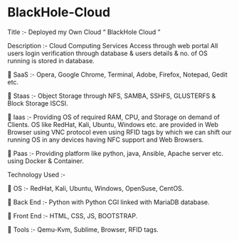 # BlackHole-Cloud 
Title :- Deployed my Own Cloud “ BlackHole Cloud ”

Description :- Cloud Computing Services Access through web portal All users login verification through database & users details & no. of OS running is stored in database.

 SaaS :- Opera, Google Chrome, Terminal, Adobe, Firefox, Notepad, Gedit etc.

 Staas :- Object Storage through NFS, SAMBA, SSHFS, GLUSTERFS & Block Storage ISCSI.

 Iaas :- Providing OS of required RAM, CPU, and Storage on demand of Clients. OS like RedHat, Kali, Ubuntu, Windows etc. are provided in Web Browser using VNC protocol even using RFID tags by which we can shift our running OS in any devices having NFC support and Web Browsers.

 Paas :- Providing platform like python, java, Ansible, Apache server etc. using Docker & Container.


Technology Used :-

 OS :- RedHat, Kali, Ubuntu, Windows, OpenSuse, CentOS.

 Back End :- Python with Python CGI linked with MariaDB database.

 Front End :- HTML, CSS, JS, BOOTSTRAP.

 Tools :- Qemu-Kvm, Sublime, Browser, RFID tags.
